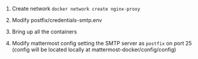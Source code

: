 

1. Create network
`docker network create nginx-proxy`

2. Modify postfix/credentials-smtp.env

3. Bring up all the containers

4. Modify mattermost config setting the SMTP server as `postfix` on port 25 (config will be located locally at mattermost-docker/config/config)